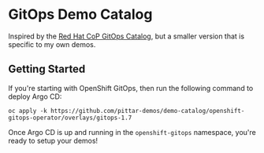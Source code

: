 # GitOps Demo Catalog

Inspired by the [Red Hat CoP GitOps Catalog](), but a smaller version that is specific to my own demos.

## Getting Started

If you're starting with OpenShift GitOps, then run the following command to deploy Argo CD:

```
oc apply -k https://github.com/pittar-demos/demo-catalog/openshift-gitops-operator/overlays/gitops-1.7
```

Once Argo CD is up and running in the `openshift-gitops` namespace, you're ready to setup your demos!